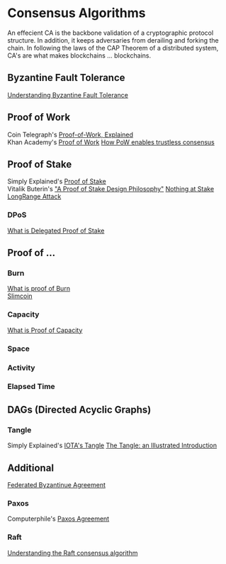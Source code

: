 # Consensus Algorithms
An effecient CA is the backbone validation of a cryptographic protocol structure. In addition, it keeps adversaries from derailing and forking the chain. In following the laws of the CAP Theorem of a distributed system, CA's are what makes blockchains ... blockchains.

## Byzantine Fault Tolerance
[Understanding Byzantine Fault Tolerance](https://medium.com/loom-network/understanding-blockchain-fundamentals-part-1-byzantine-fault-tolerance-245f46fe8419)

## Proof of Work
Coin Telegraph's [Proof-of-Work, Explained](https://cointelegraph.com/explained/proof-of-work-explained) <br>
Khan Academy's [Proof of Work](https://www.youtube.com/watch?v=9V1bipPkCTU)
[How PoW enables trustless consensus](https://keepingstock.net/explaining-blockchain-how-proof-of-work-enables-trustless-consensus-2abed27f0845)

## Proof of Stake
Simply Explained's [Proof of Stake](https://www.youtube.com/watch?v=M3EFi_POhps) <br>
Vitalik Buterin's ["A Proof of Stake Design Philosophy"](https://medium.com/@VitalikButerin/a-proof-of-stake-design-philosophy-506585978d51)
[Nothing at Stake]()
[LongRange Attack]()

### DPoS
[What is Delegated Proof of Stake](https://themerkle.com/what-is-delegated-proof-of-stake/)

## Proof of ...
### Burn
[What is proof of Burn](https://99bitcoins.com/what-is-proof-of-burn/) <br>
[Slimcoin](http://slimco.in/)

### Capacity
[What is Proof of Capacity](https://themerkle.com/what-is-proof-of-capacity/)

### Space

### Activity

### Elapsed Time


## DAGs (Directed Acyclic Graphs)
### Tangle
Simply Explained's [IOTA's Tangle](https://www.youtube.com/watch?v=CZxH1V_zoug)
[The Tangle: an Illustrated Introduction](https://blog.iota.org/the-tangle-an-illustrated-introduction-4d5eae6fe8d4)

## Additional

[Federated Byzantinue Agreement]()

### Paxos
Computerphile's [Paxos Agreement](https://www.youtube.com/watch?v=s8JqcZtvnsM)

### Raft
[Understanding the Raft consensus algorithm](https://medium.freecodecamp.org/in-search-of-an-understandable-consensus-algorithm-a-summary-4bc294c97e0d)
